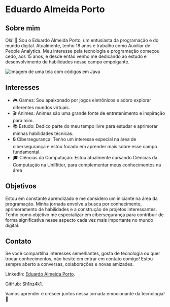 # Eduardo Almeida Porto

## Sobre mim

Olá! 👋 Sou o Eduardo Almeida Porto, um entusiasta da programação e do mundo digital. Atualmente, tenho 18 anos e trabalho como Auxiliar de People Analytics. Meu interesse pela tecnologia e programação começou cedo, aos 15 anos, e desde então venho me dedicando ao estudo e desenvolvimento de habilidades nesse campo empolgante.

![Imagem de uma tela com códigos em Java](https://images6.alphacoders.com/430/430915.jpg)


## Interesses

- 🎮 Games: Sou apaixonado por jogos eletrônicos e adoro explorar diferentes mundos virtuais.
- 🎬 Animes: Animes são uma grande fonte de entretenimento e inspiração para mim.
- 📚 Estudo: Dedico parte do meu tempo livre para estudar e aprimorar minhas habilidades técnicas.
- 🔒 Cibersegurança: Tenho um interesse especial na área de cibersegurança e estou focado em aprender mais sobre esse campo fundamental.
- 🎓 Ciências da Computação: Estou atualmente cursando Ciências da Computação na UniRitter, para complementar meus conhecimentos na área

## Objetivos

Estou em constante aprendizado e me considero um iniciante na área da programação. Minha jornada envolve a busca por conhecimento, aprimoramento de habilidades e a construção de projetos interessantes. Tenho como objetivo me especializar em cibersegurança para contribuir de forma significativa nesse aspecto cada vez mais importante no mundo digital.

## Contato

Se você compartilha interesses semelhantes, gosta de tecnologia ou quer trocar conhecimentos, não hesite em entrar em contato comigo! Estou sempre aberto a conversas, colaborações e novas amizades.

LinkedIn: [Eduardo Almeida Porto](https://www.linkedin.com/in/seu_perfil/).

GitHub: [Sh1nz4k1](https://github.com/Sh1nz4k1).

Vamos aprender e crescer juntos nessa jornada emocionante da tecnologia! 🚀
